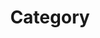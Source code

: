 ---
title: "Category"
layout: categories
permalink: /categories/
author-profile: true
sidebar_main: true
---